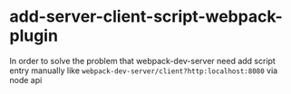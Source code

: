 # add-server-client-script-webpack-plugin
In order to solve the problem that webpack-dev-server need add script entry manually like `webpack-dev-server/client?http:localhost:8080` via node api
